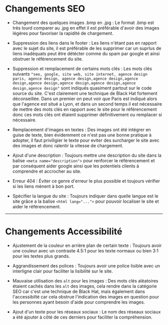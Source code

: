 # Changements SEO


* Changement des quelques images .bmp en .jpg : Le format .bmp est très lourd comparer au .jpg en effet il est préférable d'avoir des images légères pour favoriser la rapidité de chargement.

* Suppression des liens dans le footer : Les liens n'étant pas en rapport avec le sujet du site, il est préférable de les supprimer car un suprlus de liens inadéquats peut être détécter comme du spam par google et ainsi obstruer le référencement du site.

* Suppression et remplacement de certains mots clés : Les mots clés suivants `"seo, google, site web, site internet, agence design paris, agence design, agence design,agence design,agence design,agence design,agence design,agence design,agence design,agence design"` sont indiqués quasiment partout sur le code source du site. C'est clairement une technique de Black Hat fortement déconseillée. Dans un premier on peut voir que Paris est indiqué alors que l'agence est situé a Lyon, et dans un second temps il est nécessaire de mettre des mots clés en rapport avec le site pour le référencement donc ces mots clés ont étaient supprimer définitivement ou remplacer si nécessaire.

* Remplacement d'images en textes : Des images ont été intégrer en guise de texte, bien évidemment ce n'est pas une bonne pratique à adopter, il faut priviligier le texte pour eviter des surcharger le site avec des images et donc ralentir la vitesse de chargement.

* Ajout d'une description : Toujours mettre une description du site dans la balise `<meta name="description">` pour renforcer le référencement et par conséquent aider google ainsi que les potentiels clients à comprendre et accrocher au site.

* Erreur 404 : Éviter ce genre d'erreur le plus possible et toujours vérifier si les liens mènent à bon port.

* Spécifier la langue du site : Toujours indiquer dans quelle langue est le site grâce a la balise `<html lang="...">` pour pouvoir localiser le site et aider le référencement.


------------------------------


# Changements Accessibilité


* Ajustement de la couleur en arrière plan de certain texte : Toujours avoir une couleur avec un contraste 4.5:1 pour les texte normaux ou bien 3:1 pour les textes plus grands.

* Aggrandissement des polices : Toujours avoir une police lisible avec un interligne clair pour faciliter la lisibilité sur le site.

* Mauvaise utilisation des `alt` pour les images : Des mots clés aléatoires étaient cachés dans les `alt` des images, cela rendre dans la catégorie SEO car c'est une technique de Black Hat, mais également dans l'accessibilté car cela obstrue l'indication des images en question pour les personnes ayant besoin d'aide pour comprendre les images.

* Ajout d'un texte pour les réseaux sociaux : Le nom des réseaux sociaux a été ajouter à côté de ces derniers pour faciliter la compréhension.